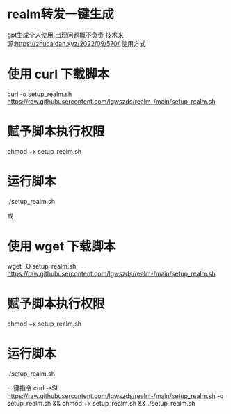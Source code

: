 # realm转发一键生成
gpt生成个人使用,出现问题概不负责
技术来源:https://zhucaidan.xyz/2022/09/570/
使用方式
# 使用 curl 下载脚本
curl -o setup_realm.sh https://raw.githubusercontent.com/lgwszds/realm-/main/setup_realm.sh

# 赋予脚本执行权限
chmod +x setup_realm.sh

# 运行脚本
./setup_realm.sh

或
# 使用 wget 下载脚本
wget -O setup_realm.sh https://raw.githubusercontent.com/lgwszds/realm-/main/setup_realm.sh

# 赋予脚本执行权限
chmod +x setup_realm.sh

# 运行脚本
./setup_realm.sh

一键指令
curl -sSL https://raw.githubusercontent.com/lgwszds/realm-/main/setup_realm.sh -o setup_realm.sh && chmod +x setup_realm.sh && ./setup_realm.sh
